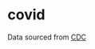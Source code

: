 # covid

Data sourced from [CDC](https://data.cdc.gov/Case-Surveillance/United-States-COVID-19-Cases-and-Deaths-by-State-o/9mfq-cb36/data)
